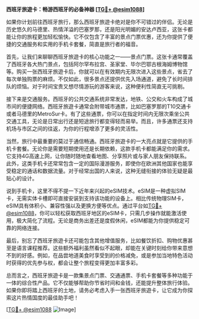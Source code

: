 **西班牙旅遊卡：畅游西班牙的必备神器 [[TG💪+ @esim1088](https://t.me/s/esim1088)]**

如果你计划前往西班牙旅行，那么西班牙旅遊卡绝对是你不可错过的伴侣。无论是历史悠久的马德里、热情洋溢的巴塞罗那，还是阳光明媚的安达卢西亚，这张卡都能让你的旅程更加轻松愉快。它不仅包含了丰富的景点门票优惠，还为你提供了便捷的交通服务和实用的手机卡套餐，简直是旅行者的福音。

首先，让我们来聊聊西班牙旅遊卡的核心功能之一——景点门票。这张卡通常覆盖了西班牙各大热门景点，包括阿尔罕布拉宫、圣家堂、毕尔巴鄂古根海姆博物馆等。购买一张西班牙旅遊卡后，你就可以在有效期内无限次进入这些景点，省去了每次单独购票的麻烦。不仅如此，很多景点还提供优先入场通道，避免了长时间排队的烦恼。对于时间宝贵又想尽情游玩的游客来说，这种便利性简直无可挑剔。

接下来是交通服务。西班牙的公共交通系统非常发达，地铁、公交和火车构成了城市间的便捷网络。西班牙旅遊卡通常会附带城市通票，比如巴塞罗那的T10交通卡或者马德里的MetroSur卡。有了这些通票，你可以在指定时间内无限次乘坐公共交通工具，无论是日常出行还是短途旅行都变得轻而易举。而且，许多通票还支持机场与市区之间的往返，为你的行程增添了更多的灵活性。

当然，旅行中最重要的莫过于通信畅通。西班牙旅遊卡的一大亮点就是它提供的手机卡套餐。无论你是需要短期使用还是长期依赖，这款手机卡都能满足你的需求。它支持4G高速上网，让你随时随地查看地图、分享照片或与家人朋友保持联系。此外，这类手机卡还常常包含一定的国际漫游服务，即使你在欧洲其他国家也能享受稳定的通话和数据流量。对于经常出国的人来说，这种无缝衔接的体验无疑是最贴心的设计。

说到手机卡，这里不得不提一下近年来兴起的eSIM技术。eSIM是一种虚拟SIM卡，无需实体卡槽即可直接安装到支持该功能的设备上。相比传统物理SIM卡，eSIM具有体积小、兼容性强以及更换方便等优点。通过平台如[TG💪+ @esim1088](https://t.me/s/esim1088)，你可以轻松获取西班牙地区的eSIM卡，只需几步操作就能激活使用，极大简化了流程。无论是商务出差还是度假休闲，eSIM都能为你提供稳定可靠的网络连接。

最后，别忘了西班牙旅遊卡还可能包含其他增值服务，比如餐饮折扣、购物优惠甚至是语言课程推荐。这些额外福利虽然看似不起眼，却能在关键时刻给你带来意想不到的好感。例如，在品尝地道美食时享受到的价格减免，或是参加当地特色活动时获得的优先参与权，都会让整个旅程变得更加丰富多彩。

总而言之，西班牙旅遊卡是一款集景点门票、交通通票、手机卡套餐等多种功能于一体的综合性产品。它不仅能够帮助你节省时间和金钱，还能提升整体旅行体验。如果你即将踏上西班牙的土地，请务必考虑入手一张西班牙旅遊卡，让它成为你探索这片热情国度的最佳助手吧！

[[TG💪+ @esim1088](https://t.me/s/esim1088) ![Image](https://i.postimg.cc/4NQfJmqS/Snipaste-2025-05-13-00-14-12.png)]